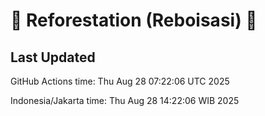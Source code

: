 
# 🌳 Reforestation (Reboisasi) 🌲

## Last Updated

GitHub Actions time: Thu Aug 28 07:22:06 UTC 2025

Indonesia/Jakarta time: Thu Aug 28 14:22:06 WIB 2025
